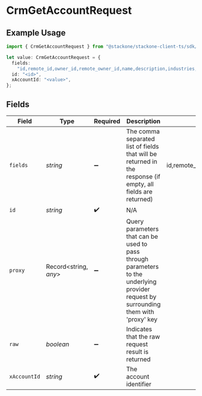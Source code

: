 # CrmGetAccountRequest

## Example Usage

```typescript
import { CrmGetAccountRequest } from "@stackone/stackone-client-ts/sdk/models/operations";

let value: CrmGetAccountRequest = {
  fields:
    "id,remote_id,owner_id,remote_owner_id,name,description,industries,annual_revenue,website,addresses,phone_numbers,created_at,updated_at",
  id: "<id>",
  xAccountId: "<value>",
};
```

## Fields

| Field                                                                                                                                  | Type                                                                                                                                   | Required                                                                                                                               | Description                                                                                                                            | Example                                                                                                                                |
| -------------------------------------------------------------------------------------------------------------------------------------- | -------------------------------------------------------------------------------------------------------------------------------------- | -------------------------------------------------------------------------------------------------------------------------------------- | -------------------------------------------------------------------------------------------------------------------------------------- | -------------------------------------------------------------------------------------------------------------------------------------- |
| `fields`                                                                                                                               | *string*                                                                                                                               | :heavy_minus_sign:                                                                                                                     | The comma separated list of fields that will be returned in the response (if empty, all fields are returned)                           | id,remote_id,owner_id,remote_owner_id,name,description,industries,annual_revenue,website,addresses,phone_numbers,created_at,updated_at |
| `id`                                                                                                                                   | *string*                                                                                                                               | :heavy_check_mark:                                                                                                                     | N/A                                                                                                                                    |                                                                                                                                        |
| `proxy`                                                                                                                                | Record<string, *any*>                                                                                                                  | :heavy_minus_sign:                                                                                                                     | Query parameters that can be used to pass through parameters to the underlying provider request by surrounding them with 'proxy' key   |                                                                                                                                        |
| `raw`                                                                                                                                  | *boolean*                                                                                                                              | :heavy_minus_sign:                                                                                                                     | Indicates that the raw request result is returned                                                                                      |                                                                                                                                        |
| `xAccountId`                                                                                                                           | *string*                                                                                                                               | :heavy_check_mark:                                                                                                                     | The account identifier                                                                                                                 |                                                                                                                                        |